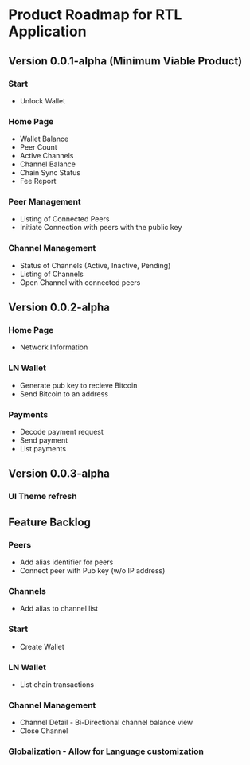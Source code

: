 # Product Roadmap for RTL Application

## Version 0.0.1-alpha (Minimum Viable Product)

### Start
- Unlock Wallet

### Home Page
- Wallet Balance
- Peer Count
- Active Channels
- Channel Balance
- Chain Sync Status
- Fee Report

### Peer Management
- Listing of Connected Peers
- Initiate Connection with peers with the public key

### Channel Management
- Status of Channels (Active, Inactive, Pending)
- Listing of Channels
- Open Channel with connected peers

## Version 0.0.2-alpha
### Home Page
- Network Information

### LN Wallet
- Generate pub key to recieve Bitcoin
- Send Bitcoin to an address

### Payments
- Decode payment request
- Send payment
- List payments

## Version 0.0.3-alpha
### UI Theme refresh

## Feature Backlog
### Peers
- Add alias identifier for peers
- Connect peer with Pub key (w/o IP address)

### Channels
- Add alias to channel list

### Start
- Create Wallet

### LN Wallet
- List chain transactions

### Channel Management
- Channel Detail - Bi-Directional channel balance view
- Close Channel

### Globalization - Allow for Language customization

